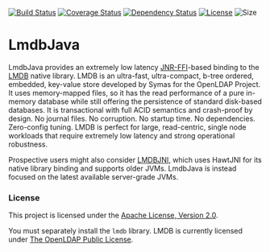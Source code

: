 [![Build Status](https://travis-ci.org/lmdbjava/lmdbjava.svg?branch=master)](https://travis-ci.org/lmdbjava/lmdbjava)
[![Coverage Status](https://coveralls.io/repos/github/lmdbjava/lmdbjava/badge.svg?branch=master)](https://coveralls.io/github/lmdbjava/lmdbjava?branch=master)
[![Dependency Status](https://www.versioneye.com/user/projects/57552e137757a00041b3a6f4/badge.svg?style=flat)](https://www.versioneye.com/user/projects/57552e137757a00041b3a6f4)
[![License](https://img.shields.io/hexpm/l/plug.svg?maxAge=2592000)](http://www.apache.org/licenses/LICENSE-2.0.txt)
![Size](https://reposs.herokuapp.com/?path=lmdbjava/lmdbjava)

# LmdbJava

LmdbJava provides an extremely low latency [JNR-FFI](https://github.com/jnr/jnr-ffi)-based
binding to the [LMDB](http://symas.com/mdb/) native library. LMDB is an ultra-fast,
ultra-compact, b-tree ordered, embedded, key-value store developed by Symas for
the OpenLDAP Project. It uses memory-mapped files, so it has the read performance
of a pure in-memory database while still offering the persistence of standard
disk-based databases. It is transactional with full ACID semantics and crash-proof
by design. No journal files. No corruption. No startup time. No dependencies.
Zero-config tuning. LMDB is perfect for large, read-centric, single node workloads
that require extremely low latency and strong operational robustness.

Prospective users might also consider [LMDBJNI](https://github.com/deephacks/lmdbjni),
which uses HawtJNI for its native library binding and supports older JVMs.
LmdbJava is instead focused on the latest available server-grade JVMs.

### License

This project is licensed under the
[Apache License, Version 2.0](http://www.apache.org/licenses/LICENSE-2.0.html).

You must separately install the `lmdb` library. LMDB is currently licensed under
[The OpenLDAP Public License](http://www.openldap.org/software/release/license.html).
